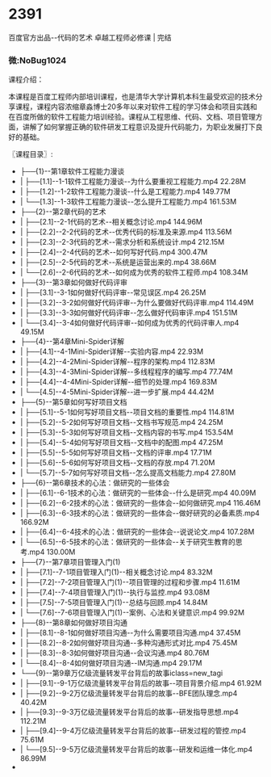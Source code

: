 # 2391
百度官方出品--代码的艺术 卓越工程师必修课 | 完结
### 微:NoBug1024 


课程介绍：

本课程是百度工程师内部培训课程，也是清华大学计算机本科生最受欢迎的技术分享课程，课程内容浓缩章淼博士20多年以来对软件工程的学习体会和项目实践和在百度所做的软件工程能力培训经验。课程从工程思维、代码、文档、项目管理方面，讲解了如何掌握正确的软件研发工程意识及提升代码能力，为职业发展打下良好的基础。

〖课程目录〗:

- ├──{1}--第1章软件工程能力漫谈  
- |   ├──[1.1]--1-1软件工程能力漫谈--为什么要重视工程能力.mp4  22.28M
- |   ├──[1.2]--1-2软件工程能力漫谈--什么是工程能力.mp4  149.77M
- |   └──[1.3]--1-3软件工程能力漫谈--怎么提升工程能力.mp4  161.53M
- ├──{2}--第2章代码的艺术  
- |   ├──[2.1]--2-1代码的艺术--相关概念讨论.mp4  144.96M
- |   ├──[2.2]--2-2代码的艺术--优秀代码的标准及来源.mp4  113.56M
- |   ├──[2.3]--2-3代码的艺术--需求分析和系统设计.mp4  212.15M
- |   ├──[2.4]--2-4代码的艺术--如何写好代码.mp4  300.47M
- |   ├──[2.5]--2-5代码的艺术--系统是运营出来的.mp4  38.66M
- |   └──[2.6]--2-6代码的艺术--如何成为优秀的软件工程师.mp4  108.34M
- ├──{3}--第3章如何做好代码评审  
- |   ├──[3.1]--3-1如何做好代码评审--常见误区.mp4  26.25M
- |   ├──[3.2]--3-2如何做好代码评审--为什么要做好代码评审.mp4  114.49M
- |   ├──[3.3]--3-3如何做好代码评审--怎么做好代码审评.mp4  151.51M
- |   └──[3.4]--3-4如何做好代码评审--如何成为优秀的代码评审人.mp4  49.15M
- ├──{4}--第4章Mini-Spider详解  
- |   ├──[4.1]--4-1Mini-Spider详解--实验内容.mp4  22.93M
- |   ├──[4.2]--4-2Mini-Spider详解--程序的架构.mp4  112.83M
- |   ├──[4.3]--4-3Mini-Spider详解--多线程程序的编写.mp4  77.74M
- |   ├──[4.4]--4-4Mini-Spider详解--细节的处理.mp4  169.83M
- |   └──[4.5]--4-5Mini-Spider详解--进一步扩展.mp4  44.42M
- ├──{5}--第5章如何写好项目文档  
- |   ├──[5.1]--5-1如何写好项目文档--项目文档的重要性.mp4  114.81M
- |   ├──[5.2]--5-2如何写好项目文档--文档书写规范.mp4  24.25M
- |   ├──[5.3]--5-3如何写好项目文档--文档内容的书写.mp4  153.54M
- |   ├──[5.4]--5-4如何写好项目文档--文档中的配图.mp4  47.25M
- |   ├──[5.5]--5-5如何写好项目文档--文档的评审.mp4  17.71M
- |   ├──[5.6]--5-6如何写好项目文档--文档的存放.mp4  71.20M
- |   └──[5.7]--5-7如何写好项目文档--怎么提高文档能力.mp4  27.80M
- ├──{6}--第6章技术的心法：做研究的一些体会  
- |   ├──[6.1]--6-1技术的心法：做研究的一些体会--什么是研究.mp4  40.09M
- |   ├──[6.2]--6-2技术的心法：做研究的一些体会--如何做研究.mp4  116.46M
- |   ├──[6.3]--6-3技术的心法：做研究的一些体会--做好研究的必备素质.mp4  166.92M
- |   ├──[6.4]--6-4技术的心法：做研究的一些体会--说说论文.mp4  107.28M
- |   └──[6.5]--6-5技术的心法：做研究的一些体会--关于研究生教育的思考.mp4  130.00M
- ├──{7}--第7章项目管理入门(1)  
- |   ├──[7.1]--7-1项目管理入门(1)--相关概念讨论.mp4  83.32M
- |   ├──[7.2]--7-2项目管理入门(1)--项目管理的过程和步骤.mp4  11.61M
- |   ├──[7.4]--7-4项目管理入门(1)--执行与监控.mp4  93.08M
- |   ├──[7.5]--7-5项目管理入门(1)--总结与回顾.mp4  14.84M
- |   └──[7.6]--7-6项目管理入门(1)--案例、心法和关键意识.mp4  99.92M
- ├──{8}--第8章如何做好项目沟通  
- |   ├──[8.1]--8-1如何做好项目沟通--为什么需要项目沟通.mp4  37.45M
- |   ├──[8.2]--8-2如何做好项目沟通--多种沟通形式对比.mp4  75.45M
- |   ├──[8.3]--8-3如何做好项目沟通--会议沟通.mp4  80.76M
- |   └──[8.4]--8-4如何做好项目沟通--IM沟通.mp4  29.17M
- └──{9}--第9章万亿级流量转发平台背后的故事iclass=new_tagi  
- |   ├──[9.1]--9-1万亿级流量转发平台背后的故事--项目背景介绍.mp4  61.92M
- |   ├──[9.2]--9-2万亿级流量转发平台背后的故事--BFE团队理念.mp4  40.42M
- |   ├──[9.3]--9-3万亿级流量转发平台背后的故事--研发指导思想.mp4  112.21M
- |   ├──[9.4]--9-4万亿级流量转发平台背后的故事--研发过程的管控.mp4  75.61M
- |   └──[9.5]--9-5万亿级流量转发平台背后的故事--研发和运维一体化.mp4  86.99M
- 
